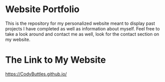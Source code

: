 # Website Portfolio
This is the repository for my personalized website meant to display past projects I have completed as well as information about myself. Feel free to take a look around and contact me as well, look for the contact section on my website.




# The Link to My Website
https://CodyButtles.github.io/
